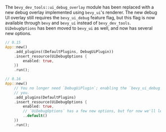 The `bevy_dev_tools::ui_debug_overlay` module has been replaced with a new debug overlay implemented using `bevy_ui`'s renderer. The new debug UI overlay still requires the `bevy_ui_debug` feature flag, but this flag is now available through `bevy` and `bevy_ui` instead of `bevy_dev_tools`. `UiDebugOptions` has been moved to `bevy_ui` as well, and now has several new options.

```rust
// 0.15
App::new()
    .add_plugins((DefaultPlugins, DebugUiPlugin))
    .insert_resource(UiDebugOptions {
        enabled: true,
    })
    .run();

// 0.16
App::new()
    // You no longer need `DebugUiPlugin`; enabling the `bevy_ui_debug` feature handles this for
    // you.
    .add_plugins(DefaultPlugins)
    .insert_resource(UiDebugOptions {
        enabled: true,
        // `UiDebugOptions` has a few new options, but for now we'll leave the defaults.
        ..default()
    })
    .run();
```
